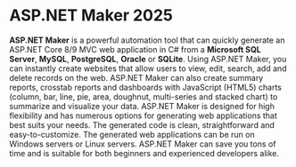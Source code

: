 # ASP.NET Maker 2025
**ASP.NET Maker** is a powerful automation tool that can quickly generate an ASP.NET Core 8/9 MVC web application in C# from a **Microsoft SQL Server**, **MySQL**, **PostgreSQL**, **Oracle** or **SQLite**. Using ASP.NET Maker, you can instantly create websites that allow users to view, edit, search, add and delete records on the web. ASP.NET Maker can also create summary reports, crosstab reports and dashboards with JavaScript (HTML5) charts (column, bar, line, pie, area, doughnut, multi-series and stacked chart) to summarize and visualize your data. ASP.NET Maker is designed for high flexibility and has numerous options for generating web applications that best suits your needs. The generated code is clean, straightforward and easy-to-customize. The generated web applications can be run on Windows servers or Linux servers. ASP.NET Maker can save you tons of time and is suitable for both beginners and experienced developers alike.
